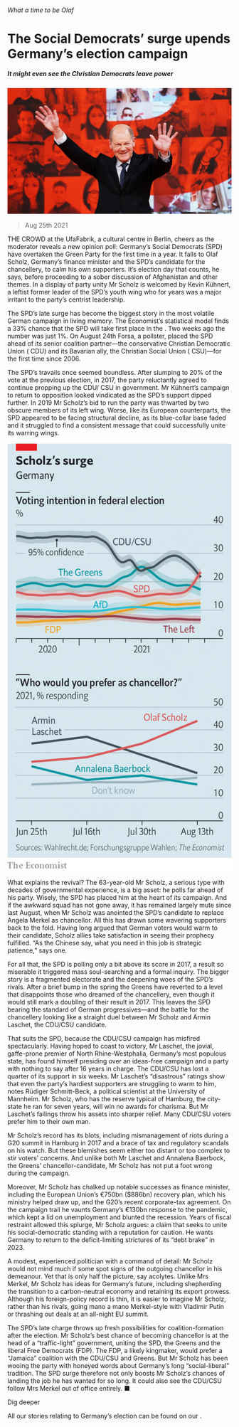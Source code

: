 ###### What a time to be Olaf

# The Social Democrats’ surge upends Germany’s election campaign 

##### It might even see the Christian Democrats leave power 

![image](images/20210828_eup002.jpg) 

> Aug 25th 2021 

THE CROWD at the UfaFabrik, a cultural centre in Berlin, cheers as the moderator reveals a new opinion poll: Germany’s Social Democrats (SPD) have overtaken the Green Party for the first time in a year. It falls to Olaf Scholz, Germany’s finance minister and the SPD’s candidate for the chancellery, to calm his own supporters. It’s election day that counts, he says, before proceeding to a sober discussion of Afghanistan and other themes. In a display of party unity Mr Scholz is welcomed by Kevin Kühnert, a leftist former leader of the SPD’s youth wing who for years was a major irritant to the party’s centrist leadership.

The SPD’s late surge has become the biggest story in the most volatile German campaign in living memory. The Economist’s statistical model finds a 33% chance that the SPD will take first place in the . Two weeks ago the number was just 1%. On August 24th Forsa, a pollster, placed the SPD ahead of its senior coalition partner—the conservative Christian Democratic Union ( CDU) and its Bavarian ally, the Christian Social Union ( CSU)—for the first time since 2006.


The SPD’s travails once seemed boundless. After slumping to 20% of the vote at the previous election, in 2017, the party reluctantly agreed to continue propping up the CDU/ CSU in government. Mr Kühnert’s campaign to return to opposition looked vindicated as the SPD’s support dipped further. In 2019 Mr Scholz’s bid to run the party was thwarted by two obscure members of its left wing. Worse, like its European counterparts, the SPD appeared to be facing structural decline, as its blue-collar base faded and it struggled to find a consistent message that could successfully unite its warring wings.

![image](images/20210828_euc044.png) 


What explains the revival? The 63-year-old Mr Scholz, a serious type with decades of governmental experience, is a big asset: he polls far ahead of his party. Wisely, the SPD has placed him at the heart of its campaign. And if the awkward squad has not gone away, it has remained largely mute since last August, when Mr Scholz was anointed the SPD’s candidate to replace Angela Merkel as chancellor. All this has drawn some wavering supporters back to the fold. Having long argued that German voters would warm to their candidate, Scholz allies take satisfaction in seeing their prophecy fulfilled. “As the Chinese say, what you need in this job is strategic patience,” says one.

For all that, the SPD is polling only a bit above its score in 2017, a result so miserable it triggered mass soul-searching and a formal inquiry. The bigger story is a fragmented electorate and the deepening woes of the SPD’s rivals. After a brief bump in the spring the Greens have reverted to a level that disappoints those who dreamed of the chancellery, even though it would still mark a doubling of their result in 2017. This leaves the SPD bearing the standard of German progressives—and the battle for the chancellery looking like a straight duel between Mr Scholz and Armin Laschet, the CDU/CSU candidate.

That suits the SPD, because the CDU/CSU campaign has misfired spectacularly. Having hoped to coast to victory, Mr Laschet, the jovial, gaffe-prone premier of North Rhine-Westphalia, Germany’s most populous state, has found himself presiding over an ideas-free campaign and a party with nothing to say after 16 years in charge. The CDU/CSU has lost a quarter of its support in six weeks. Mr Laschet’s “disastrous” ratings show that even the party’s hardiest supporters are struggling to warm to him, notes Rüdiger Schmitt-Beck, a political scientist at the University of Mannheim. Mr Scholz, who has the reserve typical of Hamburg, the city-state he ran for seven years, will win no awards for charisma. But Mr Laschet’s failings throw his assets into sharper relief. Many CDU/CSU voters prefer him to their own man.

Mr Scholz’s record has its blots, including mismanagement of riots during a G20 summit in Hamburg in 2017 and a brace of tax and regulatory scandals on his watch. But these blemishes seem either too distant or too complex to stir voters’ concerns. And unlike both Mr Laschet and Annalena Baerbock, the Greens’ chancellor-candidate, Mr Scholz has not put a foot wrong during the campaign.

Moreover, Mr Scholz has chalked up notable successes as finance minister, including the European Union’s €750bn ($886bn) recovery plan, which his ministry helped draw up, and the G20’s recent corporate-tax agreement. On the campaign trail he vaunts Germany’s €130bn response to the pandemic, which kept a lid on unemployment and blunted the recession. Years of fiscal restraint allowed this splurge, Mr Scholz argues: a claim that seeks to unite his social-democratic standing with a reputation for caution. He wants Germany to return to the deficit-limiting strictures of its “debt brake” in 2023.

A modest, experienced politician with a command of detail: Mr Scholz would not mind much if some spot signs of the outgoing chancellor in his demeanour. Yet that is only half the picture, say acolytes. Unlike Mrs Merkel, Mr Scholz has ideas for Germany’s future, including shepherding the transition to a carbon-neutral economy and retaining its export prowess. Although his foreign-policy record is thin, it is easier to imagine Mr Scholz, rather than his rivals, going mano a mano Merkel-style with Vladimir Putin or thrashing out deals at an all-night EU summit.

The SPD’s late charge throws up fresh possibilities for coalition-formation after the election. Mr Scholz’s best chance of becoming chancellor is at the head of a “traffic-light” government, uniting the SPD, the Greens and the liberal Free Democrats (FDP). The FDP, a likely kingmaker, would prefer a “Jamaica” coalition with the CDU/CSU and Greens. But Mr Scholz has been wooing the party with honeyed words about Germany’s long “social-liberal” tradition. The SPD surge therefore not only boosts Mr Scholz’s chances of landing the job he has wanted for so long. It could also see the CDU/CSU follow Mrs Merkel out of office entirely. ■

Dig deeper

All our stories relating to Germany’s election can be found on our .

